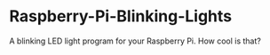 # Raspberry-Pi-Blinking-Lights
A blinking LED light program for your Raspberry Pi. How cool is that?
